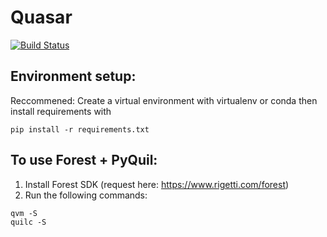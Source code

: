 # Quasar
[![Build Status](https://circleci.com/gh/qcware/quasar.svg?style=svg&circle-token=e85544db6236d5ecb720ac042a9a40d2f819a4ec)](https://circleci.com/gh/qcware/quasar.svg?style=svg&circle-token=e85544db6236d5ecb720ac042a9a40d2f819a4ec)

## Environment setup:
Reccommened: Create a virtual environment with virtualenv or conda then install requirements with
```
pip install -r requirements.txt
```

## To use Forest + PyQuil:
1. Install Forest SDK (request here: https://www.rigetti.com/forest)<br/>
2. Run the following commands:
```
qvm -S 
quilc -S 
```
